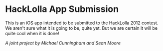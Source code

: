 # HackLolla App Submission

This is an iOS app intended to be submitted to the HackLolla 2012 contest. We aren't sure what it is going to be, quite yet. But we are certain it will be quite cool when it is done!

*A joint project by Michael Cunningham and Sean Moore*